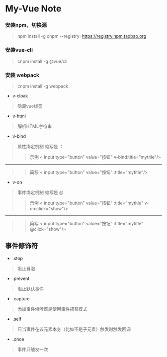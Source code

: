 # My-Vue Note

### 安装npm，切换源
>npm install -g cnpm --registry=https://registry.npm.taobao.org

### 安装vue-cli
>cnpm install -g @vue/cli

### 安装 webpack
> cnpm install -g webpack


+ v-cloak
>隐藏vue标签

+ v-html
>解析HTML字符串

+ v-bind
>属性绑定机制 缩写是 ：
>>示例 < input type="button" value="按钮" v-bind:title="mytitle"/>
---
>>简写 < input type="button" value="按钮" :title="mytitle"/>

+ v-on
>事件绑定机制 缩写是 @
>>示例 < input type="button" value="按钮" :title="mytitle" v-on:click="show"/>
---
>>简写 < input type="button" value="按钮" :title="mytitle" @click="show"/>


## 事件修饰符
+ .stop
> 阻止冒泡
+ .prevent
> 阻止默认事件
+ .capture
> 添加事件侦听器是使用事件捕获模式
+ .self
> 只当事件在该元素本身（比如不是子元素）触发时触发回调
+ .once
> 事件只触发一次